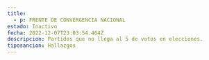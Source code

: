```yaml
---
title:
  - p: FRENTE DE CONVERGENCIA NACIONAL
estado: Inactivo
fecha: 2022-12-07T23:03:54.464Z
descripcion: Partidos que no llega al 5 de votos en elecciones.
tiposancion: Hallazgos
---
```

